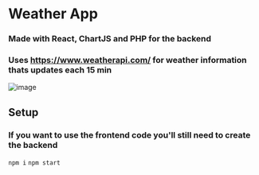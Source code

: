 # Weather App

### Made with React, ChartJS and PHP for the backend

### Uses https://www.weatherapi.com/ for weather information thats updates each 15 min

![image](https://github.com/user-attachments/assets/5209f75e-efc9-4c03-bdc6-abad60df36d6)

## Setup

### If you want to use the frontend code you'll still need to create the backend

`npm i`
`npm start`
